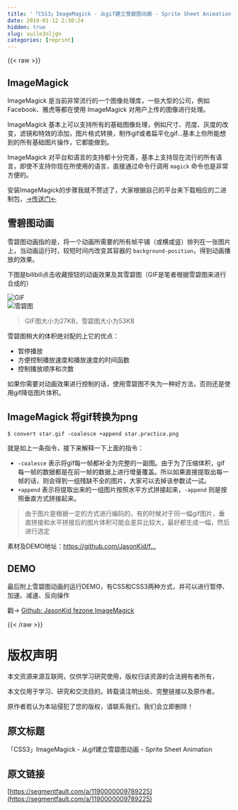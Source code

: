 ```yaml
---
title: '「CSS3」ImageMagick - 从gif建立雪碧图动画 - Sprite Sheet Animation' 
date: 2019-01-12 2:30:24
hidden: true
slug: uuile3nljgn
categories: [reprint]
---
```


{{< raw >}}

                    
<h2 id="articleHeader0">ImageMagick</h2>
<p>ImageMagick 是当前非常流行的一个图像处理库，一些大型的公司，例如Facebook、雅虎等都在使用 ImageMagick 对用户上传的图像进行处理。</p>
<p>ImageMagick 基本上可以支持所有的基础图像处理，例如尺寸、亮度、灰度的改变，滤镜和特效的添加，图片格式转换，制作gif或者扁平化gif...基本上你所能想到的所有基础图片操作，它都能做到。</p>
<p>ImageMagick 对平台和语言的支持都十分完善，基本上支持现在流行的所有语言，即使不支持你现在所使用的语言，直接通过命令行调用 <code>magick</code> 命令也是非常方便的。</p>
<p>安装ImageMagick的步骤我就不赘述了，大家根据自己的平台来下载相应的二进制包，<a href="http://www.imagemagick.org/script/download.php" rel="nofollow noreferrer" target="_blank">-&gt;传送门&lt;-</a></p>
<h2 id="articleHeader1">雪碧图动画</h2>
<p>雪碧图动画指的是，将一个动画所需要的所有帧平铺（或横或竖）排列在一张图片上，当动画运行时，较短时间内改变其容器的 <code>background-position</code>，得到动画播放的效果。</p>
<p>下图是bilibili点击收藏按钮的动画效果及其雪碧图（GIF是笔者根据雪碧图来进行合成的）</p>
<p><span class="img-wrap"><img data-src="/img/bVOPum?w=60&amp;h=60" src="https://static.alili.tech/img/bVOPum?w=60&amp;h=60" alt="GIF" title="GIF" style="cursor: pointer; display: inline;"></span><br><span class="img-wrap"><img data-src="/img/bVOPup?w=1800&amp;h=60" src="https://static.alili.tech/img/bVOPup?w=1800&amp;h=60" alt="雪碧图" title="雪碧图" style="cursor: pointer; display: inline;"></span></p>
<blockquote><p>GIF图大小为27KB，雪碧图大小为53KB</p></blockquote>
<p>雪碧图稍大的体积绝对配的上它的优点：</p>
<ul>
<li>暂停播放</li>
<li>方便控制播放速度和播放速度的时间函数</li>
<li>控制播放顺序和次数</li>
</ul>
<p>如果你需要对动画效果进行控制的话，使用雪碧图不失为一种好方法，否则还是使用gif降低图片体积。</p>
<h2 id="articleHeader2">ImageMagick 将gif转换为png</h2>
<p><code>$ convert star.gif -coalesce +append star.practice.png</code></p>
<p>就是如上一条指令，接下来解释一下上面的指令：</p>
<ul>
<li>
<code>-coalesce</code> 表示将gif每一帧都补全为完整的一副图。由于为了压缩体积，gif每一帧的数据都是在前一帧的数据上进行增量覆盖。所以如果直接提取出每一帧的话，则会得到一组残缺不全的图片，大家可以去掉该参数试一试。</li>
<li>
<code>+append</code> 表示将提取出来的一组图片按照水平方式拼接起来，<code>-append</code> 则是按照垂直方式拼接起来。</li>
</ul>
<blockquote><p>由于图片是根据一定的方式进行编码的，有的时候对于同一幅gif图片，垂直拼接和水平拼接后的图片体积可能会差异比较大，最好都生成一幅，然后进行选定</p></blockquote>
<p>素材及DEMO地址：<a href="https://github.com/JasonKid/fezone/tree/master/CSS/CSS3/ImageMagick" rel="nofollow noreferrer" target="_blank">https://github.com/JasonKid/f...</a></p>
<h2 id="articleHeader3">DEMO</h2>
<p>最后附上雪碧图动画的运行DEMO，有CSS和CSS3两种方式，并可以进行暂停、加速、减速、反向操作</p>
<p>戳-&gt; <a href="https://github.com/JasonKid/fezone/tree/master/CSS/CSS3/ImageMagick" rel="nofollow noreferrer" target="_blank">Github: JasonKid fezone ImageMagick</a></p>

                
{{< /raw >}}

# 版权声明
本文资源来源互联网，仅供学习研究使用，版权归该资源的合法拥有者所有，

本文仅用于学习、研究和交流目的。转载请注明出处、完整链接以及原作者。

原作者若认为本站侵犯了您的版权，请联系我们，我们会立即删除！

## 原文标题
「CSS3」ImageMagick - 从gif建立雪碧图动画 - Sprite Sheet Animation

## 原文链接
[https://segmentfault.com/a/1190000009789225](https://segmentfault.com/a/1190000009789225)

